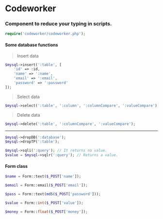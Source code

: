 # Codeworker
### Component to reduce your typing in scripts.

```php
require('codeworker/codeworker.php');
````

#### Some database functions

> Insert data
```php
$mysql->insert(':table', [
    'id' => :id,
    'name' => ':name',
    'email' => ':email',
    'password' => ':password'
]);

````
> Select data
```php
$mysql->select(':table', ':column', ':columnCompare', ':valueCompare');
````
> Delete data
```php
$mysql->delete(':table', ':columnCompare', ':valueCompare');
````
---
```php
$mysql->dropDB(':database');
$mysql->dropTP(':table');
```

```php
$mysql->sqli(':query'); // It returns no value.
$value = $mysql->sqlr(':query'); // Returns a value.
````

#### Form class

```php
$name = Form::text($_POST['name']);
````
```php
$email = Form::email($_POST['email']);
````
```php
$pass = Form::text(md5($_POST['password']));
````
```php
$value = Form::int($_POST['value']);
````
```php
$money = Form::float($_POST['money']);
````
